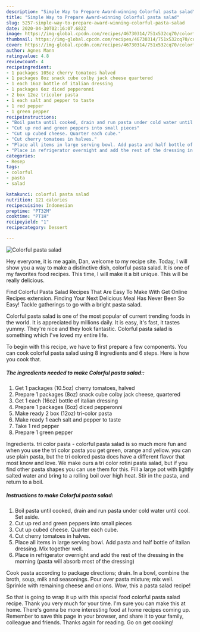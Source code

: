```yaml
---
description: "Simple Way to Prepare Award-winning Colorful pasta salad"
title: "Simple Way to Prepare Award-winning Colorful pasta salad"
slug: 5257-simple-way-to-prepare-award-winning-colorful-pasta-salad
date: 2020-04-30T02:16:07.682Z
image: https://img-global.cpcdn.com/recipes/46730314/751x532cq70/colorful-pasta-salad-recipe-main-photo.jpg
thumbnail: https://img-global.cpcdn.com/recipes/46730314/751x532cq70/colorful-pasta-salad-recipe-main-photo.jpg
cover: https://img-global.cpcdn.com/recipes/46730314/751x532cq70/colorful-pasta-salad-recipe-main-photo.jpg
author: Agnes Mann
ratingvalue: 4.8
reviewcount: 4
recipeingredient:
- 1 packages 105oz cherry tomatoes halved
- 1 packages 8oz snack cube colby jack cheese quartered
- 1 each 16oz bottle of italian dressing
- 1 packages 6oz diced pepperonni
- 2 box 12oz tricolor pasta
- 1 each salt and pepper to taste
- 1 red pepper
- 1 green pepper
recipeinstructions:
- "Boil pasta until cooked, drain and run pasta under cold water until cool. Set aside."
- "Cut up red and green peppers into small pieces"
- "Cut up cubed cheese. Quarter each cube."
- "Cut cherry tomatoes in halves."
- "Place all items in large serving bowl. Add pasta and half bottle of italian dressing. Mix together well."
- "Place in refrigerator overnight and add the rest of the dressing in the morning (pasta will absorb most of the dressing)"
categories:
- Resep
tags:
- colorful
- pasta
- salad

katakunci: colorful pasta salad
nutrition: 121 calories
recipecuisine: Indonesian
preptime: "PT32M"
cooktime: "PT1H"
recipeyield: "1"
recipecategory: Dessert

---
```



![Colorful pasta salad](https://img-global.cpcdn.com/recipes/46730314/751x532cq70/colorful-pasta-salad-recipe-main-photo.jpg)

Hey everyone, it is me again, Dan, welcome to my recipe site. Today, I will show you a way to make a distinctive dish, colorful pasta salad. It is one of my favorites food recipes. This time, I will make it a bit unique. This will be really delicious.

Find Colorful Pasta Salad Recipes That Are Easy To Make With Get Online Recipes extension. Finding Your Next Delicious Meal Has Never Been So Easy! Tackle gatherings to go with a bright pasta salad.

Colorful pasta salad is one of the most popular of current trending foods in the world. It is appreciated by millions daily. It is easy, it's fast, it tastes yummy. They're nice and they look fantastic. Colorful pasta salad is something which I've loved my entire life.


To begin with this recipe, we have to first prepare a few components. You can cook colorful pasta salad using 8 ingredients and 6 steps. Here is how you cook that.

##### The ingredients needed to make Colorful pasta salad::

1. Get 1 packages (10.5oz) cherry tomatoes, halved
1. Prepare 1 packages (8oz) snack cube colby jack cheese, quartered
1. Get 1 each (16oz) bottle of italian dressing
1. Prepare 1 packages (6oz) diced pepperonni
1. Make ready 2 box (12oz) tri-color pasta
1. Make ready 1 each salt and pepper to taste
1. Take 1 red pepper
1. Prepare 1 green pepper


Ingredients. tri color pasta - colorful pasta salad is so much more fun and when you use the tri color pasta you get green, orange and yellow. you can use plain pasta, but the tri colored pasta does have a different flavor that most know and love. We make ours a tri color rotini pasta salad, but if you find other pasta shapes you can use them for this. Fill a large pot with lightly salted water and bring to a rolling boil over high heat. Stir in the pasta, and return to a boil. 

##### Instructions to make Colorful pasta salad:

1. Boil pasta until cooked, drain and run pasta under cold water until cool. Set aside.
1. Cut up red and green peppers into small pieces
1. Cut up cubed cheese. Quarter each cube.
1. Cut cherry tomatoes in halves.
1. Place all items in large serving bowl. Add pasta and half bottle of italian dressing. Mix together well.
1. Place in refrigerator overnight and add the rest of the dressing in the morning (pasta will absorb most of the dressing)


Cook pasta according to package directions; drain. In a bowl, combine the broth, soup, milk and seasonings. Pour over pasta mixture; mix well. Sprinkle with remaining cheese and onions. Wow, this a pasta salad recipe! 

So that is going to wrap it up with this special food colorful pasta salad recipe. Thank you very much for your time. I'm sure you can make this at home. There's gonna be more interesting food at home recipes coming up. Remember to save this page in your browser, and share it to your family, colleague and friends. Thanks again for reading. Go on get cooking!
